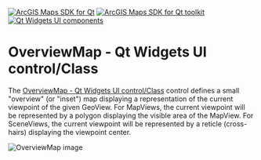 [![ArcGIS Maps SDK for Qt](https://img.shields.io/badge/ArcGIS%20Maps%20SDK%20for%20Qt-0b5394)](https://developers.arcgis.com/qt/) [![ArcGIS Maps SDK for Qt toolkit](https://img.shields.io/badge/ArcGIS%20Maps%20SDK%20for%20Qt%20toolkit-ea4d13)](https://github.com/Esri/arcgis-maps-sdk-toolkit-qt) [![Qt Widgets UI components](https://img.shields.io/badge/Qt%20Qt%20Widgets%20UI%20components-ea4d13)](../../toolkitwidgets/)

# OverviewMap - Qt Widgets UI control/Class

The [OverviewMap - Qt Widgets UI control/Class](https://developers.arcgis.com/qt/toolkit/api-reference/esri-arcgisruntime-toolkit-overviewmap.html) control defines a small "overview" (or "inset") map displaying a representation of the current viewpoint of the given GeoView. For MapViews, the current viewpoint will be represented by a polygon displaying the visible area of the MapView. For SceneViews, the current viewpoint will be represented by a reticle (cross-hairs) displaying the viewpoint center.

![OverviewMap image](https://developers.arcgis.com/qt/toolkit/api-reference/images/overviewmap.png)